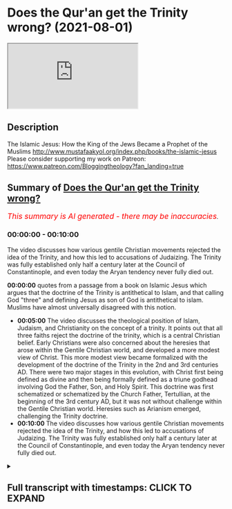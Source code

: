 # Does the Qur'an get the Trinity wrong? (2021-08-01)

<iframe loading='lazy' src='https://www.youtube.com/embed/qxUiBgt5eG0'></iframe>

## Description

The Islamic Jesus: How the King of the Jews Became a Prophet of the Muslims http://www.mustafaakyol.org/index.php/books/the-islamic-jesus
Please consider supporting my work on Patreon: https://www.patreon.com/Bloggingtheology?fan_landing=true

## Summary of [Does the Qur'an get the Trinity wrong?](https://www.youtube.com/watch?v=qxUiBgt5eG0)


*<span style="color:red; font-size:125%">This summary is AI generated - there may be inaccuracies</span>. [](/)*

### <a onclick="modifyYTiframeseektime('0')">00:00:00</a> - <a onclick="modifyYTiframeseektime('600')">00:10:00</a>

The video discusses how various gentile Christian movements rejected the idea of the Trinity, and how this led to accusations of Judaizing. The Trinity was fully established only half a century later at the Council of Constantinople, and even today the Aryan tendency never fully died out.

**<a onclick="modifyYTiframeseektime('0')">00:00:00</a>** quotes from a passage from a book on Islamic Jesus which argues that the doctrine of the Trinity is antithetical to Islam, and that calling God "three" and defining Jesus as son of God is antithetical to islam. Muslims have almost universally disagreed with this notion.
* **<a onclick="modifyYTiframeseektime('300')">00:05:00</a>** The video discusses the theological position of Islam, Judaism, and Christianity on the concept of a trinity. It points out that all three faiths reject the doctrine of the trinity, which is a central Christian belief. Early Christians were also concerned about the heresies that arose within the Gentile Christian world, and developed a more modest view of Christ. This more modest view became formalized with the development of the doctrine of the Trinity in the 2nd and 3rd centuries AD. There were two major stages in this evolution, with Christ first being defined as divine and then being formally defined as a triune godhead involving God the Father, Son, and Holy Spirit. This doctrine was first schematized or schematized by the Church Father, Tertullian, at the beginning of the 3rd century AD, but it was not without challenge within the Gentile Christian world. Heresies such as Arianism emerged, challenging the Trinity doctrine.
* **<a onclick="modifyYTiframeseektime('600')">00:10:00</a>** The video discusses how various gentile Christian movements rejected the idea of the Trinity, and how this led to accusations of Judaizing. The Trinity was fully established only half a century later at the Council of Constantinople, and even today the Aryan tendency never fully died out.

<details><summary><h2>Full transcript with timestamps: CLICK TO EXPAND</h2></summary>

<a onclick="modifyYTiframeseektime('1')">0:00:01</a> does the quran get the christian  
<a onclick="modifyYTiframeseektime('3')">0:00:03</a> doctrine of the trinity  
<a onclick="modifyYTiframeseektime('4')">0:00:04</a> wrong this is an accusation that's often  
<a onclick="modifyYTiframeseektime('6')">0:00:06</a> made by christians and  
<a onclick="modifyYTiframeseektime('8')">0:00:08</a> others when they read the quran and say  
<a onclick="modifyYTiframeseektime('10')">0:00:10</a> no no this is not what christian  
<a onclick="modifyYTiframeseektime('11')">0:00:11</a> theology teaches  
<a onclick="modifyYTiframeseektime('13')">0:00:13</a> about god and to help answer this  
<a onclick="modifyYTiframeseektime('16')">0:00:16</a> question i want to  
<a onclick="modifyYTiframeseektime('17')">0:00:17</a> quote from a brief passage from this  
<a onclick="modifyYTiframeseektime('20')">0:00:20</a> book the islamic jesus by mustafa akhil  
<a onclick="modifyYTiframeseektime('23')">0:00:23</a> how the king of the jews became a  
<a onclick="modifyYTiframeseektime('25')">0:00:25</a> prophet of the muslims  
<a onclick="modifyYTiframeseektime('27')">0:00:27</a> and he addresses this question on page  
<a onclick="modifyYTiframeseektime('30')">0:00:30</a> 107  
<a onclick="modifyYTiframeseektime('31')">0:00:31</a> in a section entitled the problem with  
<a onclick="modifyYTiframeseektime('34')">0:00:34</a> the trinity  
<a onclick="modifyYTiframeseektime('35')">0:00:35</a> and he writes if there is one single  
<a onclick="modifyYTiframeseektime('38')">0:00:38</a> concept in christian theology  
<a onclick="modifyYTiframeseektime('40')">0:00:40</a> that will never be accepted by muslims  
<a onclick="modifyYTiframeseektime('43')">0:00:43</a> it is the doctrine  
<a onclick="modifyYTiframeseektime('44')">0:00:44</a> of the trinity that god consists of the  
<a onclick="modifyYTiframeseektime('47')">0:00:47</a> father  
<a onclick="modifyYTiframeseektime('48')">0:00:48</a> the son and the holy spirit to islam  
<a onclick="modifyYTiframeseektime('51')">0:00:51</a> that is a very unabrahamic idea  
<a onclick="modifyYTiframeseektime('54')">0:00:54</a> that violates the absolute oneness of  
<a onclick="modifyYTiframeseektime('57')">0:00:57</a> god  
<a onclick="modifyYTiframeseektime('59')">0:00:59</a> hence the quran explicitly condemns the  
<a onclick="modifyYTiframeseektime('62')">0:01:02</a> trinity  
<a onclick="modifyYTiframeseektime('62')">0:01:02</a> in two explicit passages the first of  
<a onclick="modifyYTiframeseektime('65')">0:01:05</a> them  
<a onclick="modifyYTiframeseektime('66')">0:01:06</a> is a call to christians  
<a onclick="modifyYTiframeseektime('69')">0:01:09</a> people of the book do not go to excess  
<a onclick="modifyYTiframeseektime('72')">0:01:12</a> in your religion say nothing but the  
<a onclick="modifyYTiframeseektime('75')">0:01:15</a> truth about god  
<a onclick="modifyYTiframeseektime('76')">0:01:16</a> the messiah jesus son of mary was only  
<a onclick="modifyYTiframeseektime('79')">0:01:19</a> the messenger of god  
<a onclick="modifyYTiframeseektime('81')">0:01:21</a> and his word which he cast into mary  
<a onclick="modifyYTiframeseektime('84')">0:01:24</a> and a spirit from him so have faith in  
<a onclick="modifyYTiframeseektime('87')">0:01:27</a> god and his messengers do not say  
<a onclick="modifyYTiframeseektime('91')">0:01:31</a> three it is better that you stop  
<a onclick="modifyYTiframeseektime('94')">0:01:34</a> god is only one god he is too  
<a onclick="modifyYTiframeseektime('98')">0:01:38</a> glorious to have a son everything in the  
<a onclick="modifyYTiframeseektime('101')">0:01:41</a> heavens  
<a onclick="modifyYTiframeseektime('102')">0:01:42</a> and in the earth belongs to him god  
<a onclick="modifyYTiframeseektime('105')">0:01:45</a> suffices  
<a onclick="modifyYTiframeseektime('106')">0:01:46</a> as a guardian end quote  
<a onclick="modifyYTiframeseektime('110')">0:01:50</a> this passage leaves little doubt that  
<a onclick="modifyYTiframeseektime('112')">0:01:52</a> calling god  
<a onclick="modifyYTiframeseektime('113')">0:01:53</a> three and defining jesus as son of god  
<a onclick="modifyYTiframeseektime('116')">0:01:56</a> is antithetical to islam  
<a onclick="modifyYTiframeseektime('119')">0:01:59</a> even if we recall that sun in the arabic  
<a onclick="modifyYTiframeseektime('123')">0:02:03</a> context  
<a onclick="modifyYTiframeseektime('123')">0:02:03</a> meant physical sun and that is not what  
<a onclick="modifyYTiframeseektime('126')">0:02:06</a> christianity  
<a onclick="modifyYTiframeseektime('127')">0:02:07</a> implies for jesus the deification of the  
<a onclick="modifyYTiframeseektime('130')">0:02:10</a> son that is making him into god  
<a onclick="modifyYTiframeseektime('133')">0:02:13</a> which would make god three is clearly  
<a onclick="modifyYTiframeseektime('135')">0:02:15</a> rejected  
<a onclick="modifyYTiframeseektime('138')">0:02:18</a> the second chronic passage addressing  
<a onclick="modifyYTiframeseektime('140')">0:02:20</a> the trinity  
<a onclick="modifyYTiframeseektime('141')">0:02:21</a> has raised some questions though  
<a onclick="modifyYTiframeseektime('144')">0:02:24</a> for it describes the trinity that it  
<a onclick="modifyYTiframeseektime('146')">0:02:26</a> condemns  
<a onclick="modifyYTiframeseektime('147')">0:02:27</a> which seems to be an unusual formulation  
<a onclick="modifyYTiframeseektime('150')">0:02:30</a> of the doctrine  
<a onclick="modifyYTiframeseektime('152')">0:02:32</a> the quran reads those who say that god  
<a onclick="modifyYTiframeseektime('156')">0:02:36</a> is the third of three are unbelievers  
<a onclick="modifyYTiframeseektime('159')">0:02:39</a> there is no god but one god if they do  
<a onclick="modifyYTiframeseektime('163')">0:02:43</a> not stop  
<a onclick="modifyYTiframeseektime('163')">0:02:43</a> saying what they say a painful  
<a onclick="modifyYTiframeseektime('166')">0:02:46</a> punishment  
<a onclick="modifyYTiframeseektime('166')">0:02:46</a> will afflict those among them who are  
<a onclick="modifyYTiframeseektime('169')">0:02:49</a> unbelievers  
<a onclick="modifyYTiframeseektime('171')">0:02:51</a> end quote the unusualness here  
<a onclick="modifyYTiframeseektime('174')">0:02:54</a> is in the phrase god is the third of  
<a onclick="modifyYTiframeseektime('176')">0:02:56</a> three  
<a onclick="modifyYTiframeseektime('178')">0:02:58</a> although this may sound like the  
<a onclick="modifyYTiframeseektime('179')">0:02:59</a> doctrine of the trinity at first sight  
<a onclick="modifyYTiframeseektime('181')">0:03:01</a> it is not exactly applicable a  
<a onclick="modifyYTiframeseektime('184')">0:03:04</a> mainstream christian would not claim  
<a onclick="modifyYTiframeseektime('186')">0:03:06</a> god is the third of three but rather he  
<a onclick="modifyYTiframeseektime('189')">0:03:09</a> will claim that  
<a onclick="modifyYTiframeseektime('190')">0:03:10</a> there is one god with three expressions  
<a onclick="modifyYTiframeseektime('194')">0:03:14</a> or in fact three persons that is why it  
<a onclick="modifyYTiframeseektime('197')">0:03:17</a> has been long suggested  
<a onclick="modifyYTiframeseektime('199')">0:03:19</a> that what the quran condemns here is not  
<a onclick="modifyYTiframeseektime('201')">0:03:21</a> the trinity as we know it  
<a onclick="modifyYTiframeseektime('202')">0:03:22</a> but a deviant version of it a kind of  
<a onclick="modifyYTiframeseektime('205')">0:03:25</a> tritheism  
<a onclick="modifyYTiframeseektime('206')">0:03:26</a> or a belief in three separate gods  
<a onclick="modifyYTiframeseektime('210')">0:03:30</a> not uh that mainstream christians would  
<a onclick="modifyYTiframeseektime('212')">0:03:32</a> also  
<a onclick="modifyYTiframeseektime('213')">0:03:33</a> reject that may be a possible  
<a onclick="modifyYTiframeseektime('216')">0:03:36</a> interpretation of this verse  
<a onclick="modifyYTiframeseektime('219')">0:03:39</a> yet it is also possible to to read the  
<a onclick="modifyYTiframeseektime('222')">0:03:42</a> god  
<a onclick="modifyYTiframeseektime('222')">0:03:42</a> is the third of three phrase as a quote  
<a onclick="modifyYTiframeseektime('226')">0:03:46</a> intentional simplification to expose the  
<a onclick="modifyYTiframeseektime('229')">0:03:49</a> weakness of the trinity  
<a onclick="modifyYTiframeseektime('231')">0:03:51</a> when analyzed from a strictly  
<a onclick="modifyYTiframeseektime('233')">0:03:53</a> monotheistic perspective  
<a onclick="modifyYTiframeseektime('235')">0:03:55</a> of the quran now that last sentence is  
<a onclick="modifyYTiframeseektime('238')">0:03:58</a> actually a quote it's in quotation  
<a onclick="modifyYTiframeseektime('240')">0:04:00</a> marks uh from the encyclopedia of the  
<a onclick="modifyYTiframeseektime('242')">0:04:02</a> crown  
<a onclick="modifyYTiframeseektime('243')">0:04:03</a> an article by david thomas who had the  
<a onclick="modifyYTiframeseektime('245')">0:04:05</a> privilege of  
<a onclick="modifyYTiframeseektime('246')">0:04:06</a> interviewing on blogging theology a  
<a onclick="modifyYTiframeseektime('248')">0:04:08</a> month or two again professor  
<a onclick="modifyYTiframeseektime('249')">0:04:09</a> birmingham university and a specialist  
<a onclick="modifyYTiframeseektime('251')">0:04:11</a> in christian muslim  
<a onclick="modifyYTiframeseektime('252')">0:04:12</a> understanding and that's in his article  
<a onclick="modifyYTiframeseektime('256')">0:04:16</a> on the trinity trinity page 369 so  
<a onclick="modifyYTiframeseektime('259')">0:04:19</a> he argues and he's not always a  
<a onclick="modifyYTiframeseektime('261')">0:04:21</a> christian uh that  
<a onclick="modifyYTiframeseektime('263')">0:04:23</a> this phrase perhaps is a intentional  
<a onclick="modifyYTiframeseektime('266')">0:04:26</a> simplification to expose the weakness of  
<a onclick="modifyYTiframeseektime('269')">0:04:29</a> the trinity when analyzed  
<a onclick="modifyYTiframeseektime('270')">0:04:30</a> from the strictly monotheistic  
<a onclick="modifyYTiframeseektime('272')">0:04:32</a> perspective of the quran  
<a onclick="modifyYTiframeseektime('275')">0:04:35</a> so it's a polemical um criticism if you  
<a onclick="modifyYTiframeseektime('278')">0:04:38</a> like rather than  
<a onclick="modifyYTiframeseektime('279')">0:04:39</a> an academic description that would have  
<a onclick="modifyYTiframeseektime('281')">0:04:41</a> satisfied thomas aquinas for example  
<a onclick="modifyYTiframeseektime('284')">0:04:44</a> just to continue this author that is why  
<a onclick="modifyYTiframeseektime('288')">0:04:48</a> while some authors have argued that the  
<a onclick="modifyYTiframeseektime('290')">0:04:50</a> quran can be reconciled with the trinity  
<a onclick="modifyYTiframeseektime('293')">0:04:53</a> once both are properly understood  
<a onclick="modifyYTiframeseektime('295')">0:04:55</a> muslims have almost  
<a onclick="modifyYTiframeseektime('296')">0:04:56</a> universally disagreed with that notion  
<a onclick="modifyYTiframeseektime('300')">0:05:00</a> thinking that there is no way that the  
<a onclick="modifyYTiframeseektime('302')">0:05:02</a> idea of a triune god  
<a onclick="modifyYTiframeseektime('304')">0:05:04</a> trinity can be compatible with muslim  
<a onclick="modifyYTiframeseektime('307')">0:05:07</a> scripture  
<a onclick="modifyYTiframeseektime('308')">0:05:08</a> which emphatically states he is god  
<a onclick="modifyYTiframeseektime('311')">0:05:11</a> absolute oneness this has in fact been  
<a onclick="modifyYTiframeseektime('315')">0:05:15</a> established as the core  
<a onclick="modifyYTiframeseektime('317')">0:05:17</a> theological principle in islam tauhid  
<a onclick="modifyYTiframeseektime('321')">0:05:21</a> meaning attributing oneness  
<a onclick="modifyYTiframeseektime('324')">0:05:24</a> in contrast muslims point out christians  
<a onclick="modifyYTiframeseektime('327')">0:05:27</a> believe  
<a onclick="modifyYTiframeseektime('328')">0:05:28</a> in the opposite principle tasless  
<a onclick="modifyYTiframeseektime('331')">0:05:31</a> meaning attributing attributing  
<a onclick="modifyYTiframeseektime('334')">0:05:34</a> triuneness  
<a onclick="modifyYTiframeseektime('335')">0:05:35</a> attributing trioness of course islam  
<a onclick="modifyYTiframeseektime('339')">0:05:39</a> is not alone in its rejection of the  
<a onclick="modifyYTiframeseektime('341')">0:05:41</a> doctrine of the trinity  
<a onclick="modifyYTiframeseektime('342')">0:05:42</a> judaism two has the exact same position  
<a onclick="modifyYTiframeseektime('346')">0:05:46</a> on the unity of  
<a onclick="modifyYTiframeseektime('347')">0:05:47</a> god so orthodox jews and muslims are  
<a onclick="modifyYTiframeseektime('350')">0:05:50</a> completely in agreement have identical  
<a onclick="modifyYTiframeseektime('353')">0:05:53</a> conceptions of god  
<a onclick="modifyYTiframeseektime('354')">0:05:54</a> and of course jesus was a jew his  
<a onclick="modifyYTiframeseektime('356')">0:05:56</a> disciples were jewish moses was a jew  
<a onclick="modifyYTiframeseektime('359')">0:05:59</a> so they share with islam the same  
<a onclick="modifyYTiframeseektime('361')">0:06:01</a> conception  
<a onclick="modifyYTiframeseektime('362')">0:06:02</a> of the absolute oneness of god and  
<a onclick="modifyYTiframeseektime('364')">0:06:04</a> indeed even the early gospels  
<a onclick="modifyYTiframeseektime('366')">0:06:06</a> jesus asked what the greatest  
<a onclick="modifyYTiframeseektime('367')">0:06:07</a> commandment is and he replied according  
<a onclick="modifyYTiframeseektime('369')">0:06:09</a> to mark  
<a onclick="modifyYTiframeseektime('370')">0:06:10</a> hear o israel the lord our god is one  
<a onclick="modifyYTiframeseektime('374')">0:06:14</a> lord that's the shema which is repeated  
<a onclick="modifyYTiframeseektime('376')">0:06:16</a> every day by  
<a onclick="modifyYTiframeseektime('377')">0:06:17</a> pious jews so just to  
<a onclick="modifyYTiframeseektime('380')">0:06:20</a> uh continue uh no wonder that  
<a onclick="modifyYTiframeseektime('383')">0:06:23</a> jewish scholars especially in the middle  
<a onclick="modifyYTiframeseektime('385')">0:06:25</a> ages  
<a onclick="modifyYTiframeseektime('386')">0:06:26</a> engaged in many polemics with their  
<a onclick="modifyYTiframeseektime('388')">0:06:28</a> christian counterparts  
<a onclick="modifyYTiframeseektime('390')">0:06:30</a> refuting both the doctrine of the  
<a onclick="modifyYTiframeseektime('392')">0:06:32</a> trinity and also the  
<a onclick="modifyYTiframeseektime('394')">0:06:34</a> prefigurations christians found for it  
<a onclick="modifyYTiframeseektime('397')">0:06:37</a> in the old testament  
<a onclick="modifyYTiframeseektime('398')">0:06:38</a> often with stretches of the imagination  
<a onclick="modifyYTiframeseektime('402')">0:06:42</a> as early as the third century a.d rabbi  
<a onclick="modifyYTiframeseektime('405')">0:06:45</a> simlay plans that right a talmudic sage  
<a onclick="modifyYTiframeseektime('408')">0:06:48</a> in other words he's one of those  
<a onclick="modifyYTiframeseektime('410')">0:06:50</a> writers on the talmud the  
<a onclick="modifyYTiframeseektime('413')">0:06:53</a> the collection of jewish writings had to  
<a onclick="modifyYTiframeseektime('415')">0:06:55</a> explain  
<a onclick="modifyYTiframeseektime('416')">0:06:56</a> to christians that the hebrew words el  
<a onclick="modifyYTiframeseektime('420')">0:07:00</a> and elohim and yahweh used for god  
<a onclick="modifyYTiframeseektime('424')">0:07:04</a> do not hint at any trinity  
<a onclick="modifyYTiframeseektime('428')">0:07:08</a> but rather connote one and the same  
<a onclick="modifyYTiframeseektime('430')">0:07:10</a> person  
<a onclick="modifyYTiframeseektime('431')">0:07:11</a> as one would say king or emperor or  
<a onclick="modifyYTiframeseektime('434')">0:07:14</a> augustus that's the actual example that  
<a onclick="modifyYTiframeseektime('436')">0:07:16</a> was used  
<a onclick="modifyYTiframeseektime('439')">0:07:19</a> naturally jewish christians also  
<a onclick="modifyYTiframeseektime('441')">0:07:21</a> rejected the doctrine of the trinity as  
<a onclick="modifyYTiframeseektime('443')">0:07:23</a> well now the jewish christians were the  
<a onclick="modifyYTiframeseektime('445')">0:07:25</a> earliest  
<a onclick="modifyYTiframeseektime('446')">0:07:26</a> christians um some of whom uh believed  
<a onclick="modifyYTiframeseektime('450')">0:07:30</a> in the virgin birth some  
<a onclick="modifyYTiframeseektime('451')">0:07:31</a> didn't but none of them believed jesus  
<a onclick="modifyYTiframeseektime('453')">0:07:33</a> was god they thought he was the messiah  
<a onclick="modifyYTiframeseektime('455')">0:07:35</a> great prophet  
<a onclick="modifyYTiframeseektime('456')">0:07:36</a> of god and they became this is me  
<a onclick="modifyYTiframeseektime('458')">0:07:38</a> speaking now not the book  
<a onclick="modifyYTiframeseektime('460')">0:07:40</a> uh they came to be called the ebionites  
<a onclick="modifyYTiframeseektime('462')">0:07:42</a> in the second century and were  
<a onclick="modifyYTiframeseektime('464')">0:07:44</a> rejected by the emerging catholic church  
<a onclick="modifyYTiframeseektime('467')">0:07:47</a> as heretics so the original followers of  
<a onclick="modifyYTiframeseektime('470')">0:07:50</a> jesus were seen as heretics by the  
<a onclick="modifyYTiframeseektime('471')">0:07:51</a> church ultimately  
<a onclick="modifyYTiframeseektime('473')">0:07:53</a> as it came into being in the second and  
<a onclick="modifyYTiframeseektime('475')">0:07:55</a> third centuries  
<a onclick="modifyYTiframeseektime('477')">0:07:57</a> although their documents the jewish  
<a onclick="modifyYTiframeseektime('479')">0:07:59</a> christian documents show that they call  
<a onclick="modifyYTiframeseektime('481')">0:08:01</a> jesus  
<a onclick="modifyYTiframeseektime('482')">0:08:02</a> son of god they apparently understood  
<a onclick="modifyYTiframeseektime('484')">0:08:04</a> this term  
<a onclick="modifyYTiframeseektime('485')">0:08:05</a> in the hebrew sense which did not imply  
<a onclick="modifyYTiframeseektime('489')">0:08:09</a> any divinity for jesus of course in the  
<a onclick="modifyYTiframeseektime('492')">0:08:12</a> hebrew scriptures  
<a onclick="modifyYTiframeseektime('493')">0:08:13</a> many people are called sons of god david  
<a onclick="modifyYTiframeseektime('496')">0:08:16</a> is called son of god in the psalms  
<a onclick="modifyYTiframeseektime('498')">0:08:18</a> and so on a passage in the  
<a onclick="modifyYTiframeseektime('500')">0:08:20</a> pseudo-clementine  
<a onclick="modifyYTiframeseektime('502')">0:08:22</a> homilies this is a jewish christian work  
<a onclick="modifyYTiframeseektime('504')">0:08:24</a> gives a remarkable glimpse of this view  
<a onclick="modifyYTiframeseektime('507')">0:08:27</a> in an imaginary dialogue between peter  
<a onclick="modifyYTiframeseektime('510')">0:08:30</a> the apostle  
<a onclick="modifyYTiframeseektime('511')">0:08:31</a> with whom the author identifies and  
<a onclick="modifyYTiframeseektime('513')">0:08:33</a> simon who is presented as having  
<a onclick="modifyYTiframeseektime('515')">0:08:35</a> erroneous views about christ  
<a onclick="modifyYTiframeseektime('519')">0:08:39</a> peter says our lord neither asserted  
<a onclick="modifyYTiframeseektime('522')">0:08:42</a> there were gods except the creator of  
<a onclick="modifyYTiframeseektime('525')">0:08:45</a> all  
<a onclick="modifyYTiframeseektime('526')">0:08:46</a> nor did he proclaim himself to be god  
<a onclick="modifyYTiframeseektime('529')">0:08:49</a> in response simon asked he's the the bad  
<a onclick="modifyYTiframeseektime('532')">0:08:52</a> guy i guess  
<a onclick="modifyYTiframeseektime('533')">0:08:53</a> does it not seem to you then that he who  
<a onclick="modifyYTiframeseektime('535')">0:08:55</a> comes from god  
<a onclick="modifyYTiframeseektime('537')">0:08:57</a> is god and peter replies  
<a onclick="modifyYTiframeseektime('540')">0:09:00</a> tell us how this is possible for we  
<a onclick="modifyYTiframeseektime('543')">0:09:03</a> cannot affirm this  
<a onclick="modifyYTiframeseektime('544')">0:09:04</a> because we did not hear it from him end  
<a onclick="modifyYTiframeseektime('548')">0:09:08</a> quote  
<a onclick="modifyYTiframeseektime('549')">0:09:09</a> the passage also has the notable title  
<a onclick="modifyYTiframeseektime('551')">0:09:11</a> christ  
<a onclick="modifyYTiframeseektime('552')">0:09:12</a> not god but son of god  
<a onclick="modifyYTiframeseektime('556')">0:09:16</a> the evolution from this more modest  
<a onclick="modifyYTiframeseektime('558')">0:09:18</a> christology to the doctrine of the  
<a onclick="modifyYTiframeseektime('560')">0:09:20</a> trinity had two  
<a onclick="modifyYTiframeseektime('561')">0:09:21</a> major stages historically first christ  
<a onclick="modifyYTiframeseektime('564')">0:09:24</a> was defined  
<a onclick="modifyYTiframeseektime('565')">0:09:25</a> as divine then a triune godhead was  
<a onclick="modifyYTiframeseektime('570')">0:09:30</a> formalized  
<a onclick="modifyYTiframeseektime('571')">0:09:31</a> involving god the father the scot the  
<a onclick="modifyYTiframeseektime('574')">0:09:34</a> son  
<a onclick="modifyYTiframeseektime('574')">0:09:34</a> and god the holy spirit the formula  
<a onclick="modifyYTiframeseektime('578')">0:09:38</a> was first schematicized or schematized  
<a onclick="modifyYTiframeseektime('582')">0:09:42</a> by the church father tattalian at the  
<a onclick="modifyYTiframeseektime('585')">0:09:45</a> beginning of the third  
<a onclick="modifyYTiframeseektime('586')">0:09:46</a> century or some 170 years after the  
<a onclick="modifyYTiframeseektime('589')">0:09:49</a> passing of jesus  
<a onclick="modifyYTiframeseektime('591')">0:09:51</a> but it did not go unchallenged within  
<a onclick="modifyYTiframeseektime('594')">0:09:54</a> the gentile christian world itself  
<a onclick="modifyYTiframeseektime('596')">0:09:56</a> there emerged various heresies in the  
<a onclick="modifyYTiframeseektime('599')">0:09:59</a> second  
<a onclick="modifyYTiframeseektime('600')">0:10:00</a> third and fourth century all of which  
<a onclick="modifyYTiframeseektime('602')">0:10:02</a> denied the divinity  
<a onclick="modifyYTiframeseektime('604')">0:10:04</a> of christ they insisted  
<a onclick="modifyYTiframeseektime('607')">0:10:07</a> that jesus was subordinate quote unquote  
<a onclick="modifyYTiframeseektime('610')">0:10:10</a> to god  
<a onclick="modifyYTiframeseektime('611')">0:10:11</a> or that he was adopted by him at the  
<a onclick="modifyYTiframeseektime('613')">0:10:13</a> time of his baptism  
<a onclick="modifyYTiframeseektime('615')">0:10:15</a> or resurrection known  
<a onclick="modifyYTiframeseektime('618')">0:10:18</a> under names uh such as anomianism  
<a onclick="modifyYTiframeseektime('621')">0:10:21</a> dynamic montanism percilianism  
<a onclick="modifyYTiframeseektime('624')">0:10:24</a> these currents had slight differences  
<a onclick="modifyYTiframeseektime('627')">0:10:27</a> but they  
<a onclick="modifyYTiframeseektime('628')">0:10:28</a> all rejected the trinity so these are  
<a onclick="modifyYTiframeseektime('630')">0:10:30</a> gentile christian movements  
<a onclick="modifyYTiframeseektime('632')">0:10:32</a> in addition to the original jewish  
<a onclick="modifyYTiframeseektime('633')">0:10:33</a> christian movement and they all rejected  
<a onclick="modifyYTiframeseektime('635')">0:10:35</a> the idea  
<a onclick="modifyYTiframeseektime('636')">0:10:36</a> of the divinity of christ and they were  
<a onclick="modifyYTiframeseektime('638')">0:10:38</a> in opposition to  
<a onclick="modifyYTiframeseektime('639')">0:10:39</a> the emerging catholic understanding uh  
<a onclick="modifyYTiframeseektime('642')">0:10:42</a> of the creeds and the councils nicaea  
<a onclick="modifyYTiframeseektime('644')">0:10:44</a> khalsa  
<a onclick="modifyYTiframeseektime('645')">0:10:45</a> ephesus etc the most influential of  
<a onclick="modifyYTiframeseektime('649')">0:10:49</a> these heresies is gentile heresies was  
<a onclick="modifyYTiframeseektime('651')">0:10:51</a> aryanism named after aries  
<a onclick="modifyYTiframeseektime('654')">0:10:54</a> who died in 336 a.d  
<a onclick="modifyYTiframeseektime('658')">0:10:58</a> now he was a priest in alexandria that's  
<a onclick="modifyYTiframeseektime('660')">0:11:00</a> in egypt  
<a onclick="modifyYTiframeseektime('661')">0:11:01</a> who insisted that christ was created  
<a onclick="modifyYTiframeseektime('664')">0:11:04</a> that quote there was a time when he was  
<a onclick="modifyYTiframeseektime('668')">0:11:08</a> not now this is  
<a onclick="modifyYTiframeseektime('669')">0:11:09</a> uh the key slogan of aries there was a  
<a onclick="modifyYTiframeseektime('673')">0:11:13</a> time when he  
<a onclick="modifyYTiframeseektime('674')">0:11:14</a> was not jesus so he didn't always exist  
<a onclick="modifyYTiframeseektime('676')">0:11:16</a> so unlike god  
<a onclick="modifyYTiframeseektime('677')">0:11:17</a> he was a creative being who came into  
<a onclick="modifyYTiframeseektime('680')">0:11:20</a> existence  
<a onclick="modifyYTiframeseektime('682')">0:11:22</a> christ was therefore son of god not  
<a onclick="modifyYTiframeseektime('684')">0:11:24</a> divine by  
<a onclick="modifyYTiframeseektime('685')">0:11:25</a> nature but only by grace and adoption  
<a onclick="modifyYTiframeseektime('689')">0:11:29</a> this was a theology not too far from  
<a onclick="modifyYTiframeseektime('692')">0:11:32</a> jewish christianity  
<a onclick="modifyYTiframeseektime('694')">0:11:34</a> and no wonder the aryans were accused of  
<a onclick="modifyYTiframeseektime('696')">0:11:36</a> being judaizers  
<a onclick="modifyYTiframeseektime('697')">0:11:37</a> judaizers in other words making  
<a onclick="modifyYTiframeseektime('699')">0:11:39</a> christianity jewish  
<a onclick="modifyYTiframeseektime('702')">0:11:42</a> as a response to aryanism orthodoxy that  
<a onclick="modifyYTiframeseektime('705')">0:11:45</a> is the  
<a onclick="modifyYTiframeseektime('706')">0:11:46</a> the bearers of catholic right belief now  
<a onclick="modifyYTiframeseektime('709')">0:11:49</a> under the rulership of the emperor  
<a onclick="modifyYTiframeseektime('712')">0:11:52</a> constantine  
<a onclick="modifyYTiframeseektime('713')">0:11:53</a> was established at the council of nicaea  
<a onclick="modifyYTiframeseektime('716')">0:11:56</a> in  
<a onclick="modifyYTiframeseektime('717')">0:11:57</a> ad325 and at nicaea as we know  
<a onclick="modifyYTiframeseektime('720')">0:12:00</a> it was decreed that jesus obviously  
<a onclick="modifyYTiframeseektime('722')">0:12:02</a> majority vote by the way  
<a onclick="modifyYTiframeseektime('723')">0:12:03</a> he actually voted on this and the  
<a onclick="modifyYTiframeseektime('725')">0:12:05</a> majority voted for it  
<a onclick="modifyYTiframeseektime('726')">0:12:06</a> and those that disagreed only a handful  
<a onclick="modifyYTiframeseektime('729')">0:12:09</a> were sent into exile  
<a onclick="modifyYTiframeseektime('730')">0:12:10</a> people knew in advance if they didn't go  
<a onclick="modifyYTiframeseektime('732')">0:12:12</a> along with the the emperor  
<a onclick="modifyYTiframeseektime('735')">0:12:15</a> who wanted this creed passed that they  
<a onclick="modifyYTiframeseektime('737')">0:12:17</a> would be punished  
<a onclick="modifyYTiframeseektime('738')">0:12:18</a> so it's quite an incentive to vote the  
<a onclick="modifyYTiframeseektime('740')">0:12:20</a> right way of course  
<a onclick="modifyYTiframeseektime('742')">0:12:22</a> so uh at nicaea it was decreed that  
<a onclick="modifyYTiframeseektime('744')">0:12:24</a> jesus is  
<a onclick="modifyYTiframeseektime('745')">0:12:25</a> begotten not made whatever that means  
<a onclick="modifyYTiframeseektime('749')">0:12:29</a> and of one substance with the father  
<a onclick="modifyYTiframeseektime('752')">0:12:32</a> the greek word is homorucion by the way  
<a onclick="modifyYTiframeseektime('755')">0:12:35</a> means one being or one substance  
<a onclick="modifyYTiframeseektime('757')">0:12:37</a> a doctrine to which all catholics and  
<a onclick="modifyYTiframeseektime('760')">0:12:40</a> most protestants still adhere  
<a onclick="modifyYTiframeseektime('761')">0:12:41</a> so this is still the official teaching  
<a onclick="modifyYTiframeseektime('763')">0:12:43</a> of most christians  
<a onclick="modifyYTiframeseektime('765')">0:12:45</a> in the world today the full doctrine of  
<a onclick="modifyYTiframeseektime('768')">0:12:48</a> the trinity was established only half a  
<a onclick="modifyYTiframeseektime('770')">0:12:50</a> century later in 381  
<a onclick="modifyYTiframeseektime('772')">0:12:52</a> at the council of constantinople  
<a onclick="modifyYTiframeseektime('776')">0:12:56</a> yet the aryan tendency never fully died  
<a onclick="modifyYTiframeseektime('779')">0:12:59</a> out  
<a onclick="modifyYTiframeseektime('781')">0:13:01</a> and as the archetypal heresy it would  
<a onclick="modifyYTiframeseektime('784')">0:13:04</a> rather  
<a onclick="modifyYTiframeseektime('784')">0:13:04</a> come back again and again  
<a onclick="modifyYTiframeseektime('788')">0:13:08</a> and that's the end of the quote from  
<a onclick="modifyYTiframeseektime('790')">0:13:10</a> this book  
<a onclick="modifyYTiframeseektime('791')">0:13:11</a> so there's a lot going on in the quran i  
<a onclick="modifyYTiframeseektime('793')">0:13:13</a> think it's much more sophisticated  
<a onclick="modifyYTiframeseektime('795')">0:13:15</a> uh in its polemics of christianity than  
<a onclick="modifyYTiframeseektime('798')">0:13:18</a> its detractors think uh there is and  
<a onclick="modifyYTiframeseektime('802')">0:13:22</a> this is recognized by  
<a onclick="modifyYTiframeseektime('804')">0:13:24</a> uh even western scholars today of the  
<a onclick="modifyYTiframeseektime('806')">0:13:26</a> quran they recognize  
<a onclick="modifyYTiframeseektime('808')">0:13:28</a> the subtlety and the nuance that's going  
<a onclick="modifyYTiframeseektime('810')">0:13:30</a> on with the quran  
<a onclick="modifyYTiframeseektime('811')">0:13:31</a> and that uh it's uh polemically engaging  
<a onclick="modifyYTiframeseektime('814')">0:13:34</a> the christian doctrine  
<a onclick="modifyYTiframeseektime('815')">0:13:35</a> the quran is not a it might be an  
<a onclick="modifyYTiframeseektime('817')">0:13:37</a> encyclopedia christian doctrine  
<a onclick="modifyYTiframeseektime('819')">0:13:39</a> it is refuting and exposing the weakness  
<a onclick="modifyYTiframeseektime('822')">0:13:42</a> of the doctrine  
<a onclick="modifyYTiframeseektime('823')">0:13:43</a> in in a pretty unique way um  
<a onclick="modifyYTiframeseektime('826')">0:13:46</a> so i hope that was of interest i found  
<a onclick="modifyYTiframeseektime('828')">0:13:48</a> this fascinating there's  
<a onclick="modifyYTiframeseektime('830')">0:13:50</a> there's lots more material actually in  
<a onclick="modifyYTiframeseektime('832')">0:13:52</a> this uh very good book and i do  
<a onclick="modifyYTiframeseektime('834')">0:13:54</a> recommend you uh read it and i might  
<a onclick="modifyYTiframeseektime('836')">0:13:56</a> make some more  
<a onclick="modifyYTiframeseektime('837')">0:13:57</a> uh short videos on other aspects of  
<a onclick="modifyYTiframeseektime('840')">0:14:00</a> um islamic christology in other words  
<a onclick="modifyYTiframeseektime('843')">0:14:03</a> what muslims think about christia  
<a onclick="modifyYTiframeseektime('844')">0:14:04</a> jesus and vis-a-vis the bible and  
<a onclick="modifyYTiframeseektime('847')">0:14:07</a> christianity  
<a onclick="modifyYTiframeseektime('848')">0:14:08</a> until next time  

</details>
